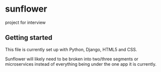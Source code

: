 # sunflower

project for interview

## Getting started

This file is currently set up with Python, Django, HTML5 and CSS. 

Sunflower will likely need to be broken into two/three segments or microservices instead of everything being under the one app it is currently. 
